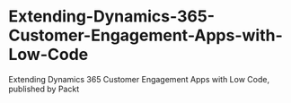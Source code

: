 # Extending-Dynamics-365-Customer-Engagement-Apps-with-Low-Code
Extending Dynamics 365 Customer Engagement Apps with Low Code, published by Packt

